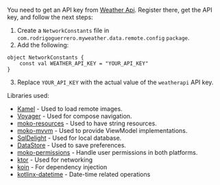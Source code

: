 You need to get an API key from [Weather Api](https://www.weatherapi.com/). Register there, get the API key, and follow the next steps:
1. Create a `NetworkConstants` file in `com.rodrigoguerrero.myweather.data.remote.config` `package`.
2. Add the following:
```
object NetworkConstants {
    const val WEATHER_API_KEY = "YOUR_API_KEY"
}
```
3. Replace `YOUR_API_KEY` with the actual value of the `weatherapi` API key.


Libraries used:
- [Kamel](https://github.com/Kamel-Media/Kamel) - Used to load remote images.
- [Voyager](https://github.com/adrielcafe/voyager) - Used for compose navigation.
- [moko-resources](https://github.com/icerockdev/moko-resources) - Used to have string resources.
- [moko-mvvm](https://github.com/icerockdev/moko-mvvm) - Used to provide ViewModel implementations.
- [SqlDelight](https://github.com/cashapp/sqldelight) - Used for local database.
- [DataStore](https://developer.android.com/jetpack/androidx/releases/datastore) - Used to save preferences.
- [moko-permissions](https://github.com/icerockdev/moko-permissions) - Handle user permissions in both platforms.
- [ktor](https://ktor.io/) - Used for networking
- [koin](https://insert-koin.io/) - For dependency injection
- [kotlinx-datetime](https://github.com/Kotlin/kotlinx-datetime) - Date-time related operations
